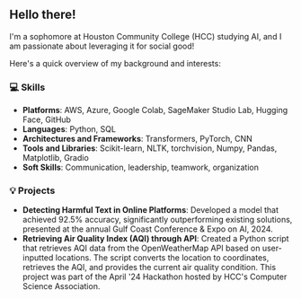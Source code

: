 ## Hello there!

I'm a sophomore at Houston Community College (HCC) studying AI, and I am passionate about leveraging it for social good! 

Here's a quick overview of my background and interests:

### 💻 Skills
- **Platforms**: AWS, Azure, Google Colab, SageMaker Studio Lab, Hugging Face, GitHub  
- **Languages**: Python, SQL
- **Architectures and Frameworks**: Transformers, PyTorch, CNN
- **Tools and Libraries**: Scikit-learn, NLTK, torchvision, Numpy, Pandas, Matplotlib, Gradio  
- **Soft Skills**: Communication, leadership, teamwork, organization

### 💡 Projects
- **Detecting Harmful Text in Online Platforms**: Developed a model that achieved 92.5% accuracy, significantly outperforming existing solutions, presented at the annual Gulf Coast Conference & Expo on AI, 2024. 
- **Retrieving Air Quality Index (AQI) through API**: Created a Python script that retrieves AQI data from the OpenWeatherMap API based on user-inputted locations. The script converts the location to coordinates, retrieves the AQI, and provides the current air quality condition. This project was part of the April '24 Hackathon hosted by HCC's Computer Science Association.
